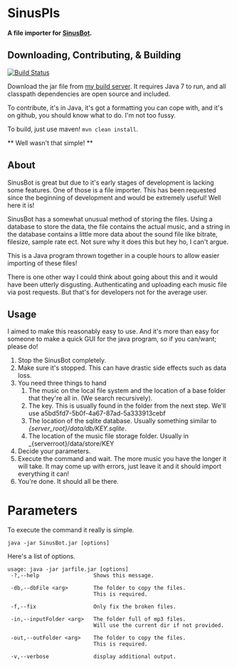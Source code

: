 # **SinusPls**
**A file importer for [SinusBot](https://frie.se/ts3bot/).**

## **Downloading, Contributing, & Building**
[![Build Status](http://ci.ac3-servers.eu/job/SinusPls/badge/icon)](http://ci.ac3-servers.eu/job/SinusPls/)

Download the jar file from [my build server](http://ci.ac3-servers.eu/job/SinusPls/lastSuccessfulBuild/artifact/target/SinusPls.jar).
It requires Java 7 to run, and all classpath dependencies are open source and included.

To contribute, it's in Java, it's got a formatting you can cope with, and it's on github, you should know what to do. I'm not too fussy.

To build, just use maven! `mvn clean install`.

** Well wasn't that simple! **

## **About**
SinusBot is great but due to it's early stages of development is lacking some features. One of those is a file importer. This has been requested since the beginning of development and would be extremely useful! Well here it is!

SinusBot has a somewhat unusual method of storing the files. Using a database to store the data, the file contains the actual music, and a string in the database contains a little more data about the sound file like bitrate, filesize, sample rate ect. Not sure why it does this but hey ho, I can't argue.

This is a Java program thrown together in a couple hours to allow easier importing of these files!

There is one other way I could think about going about this and it would have been utterly disgusting. Authenticating and uploading each music file via post requests. But that's for developers not for the average user.

## **Usage**

I aimed to make this reasonably easy to use. And it's more than easy for someone to make a quick GUI for the java program, so if you can/want; please do!

1.  Stop the SinusBot completely.
2.  Make sure it's stopped. This can have drastic side effects such as data loss.
3.  You need three things to hand
    1.  The music on the local file system and the location of a base folder that they're all in. (We search recursively).
    2.  The key. This is usually found in the folder from the next step. We'll use a5bd5fd7-5b0f-4a67-87ad-5a333913cebf
    3.  The location of the sqlite database. Usually something similar to _{server_root}/data/db/KEY.sqlite_.
    4.  The location of the music file storage folder. Usually in _{serverroot}/data/store/KEY
4.  Decide your parameters.
5.  Execute the command and wait. The more music you have the longer it will take. It may come up with errors, just leave it and it should import everything it can!
6.  You're done. It should all be there.

# **Parameters**

To execute the command it really is simple.

`java -jar SinusBot.jar [options]`

Here's a list of options.
```
usage: java -jar jarfile.jar [options]  
 -?,--help                 Shows this message.

 -db,--dbFile <arg>        The folder to copy the files.  
                           This is required.

 -f,--fix                  Only fix the broken files.

 -in,--inputFolder <arg>   The folder full of mp3 files.  
                           Will use the current dir if not provided.

 -out,--outFolder <arg>    The folder to copy the files.  
                           This is required.

 -v,--verbose              display additional output.
```